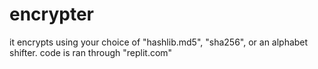 # encrypter
it encrypts using your choice of "hashlib.md5", "sha256", or an alphabet shifter.
code is ran through "replit.com"
